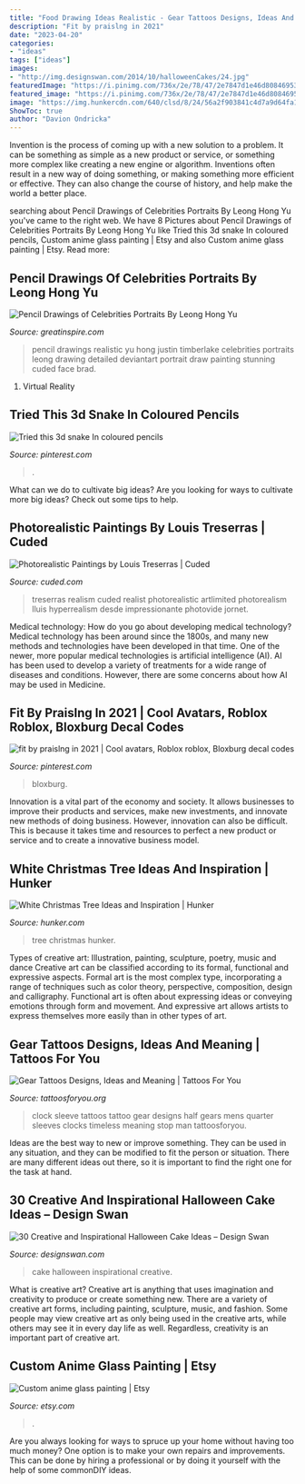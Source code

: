 ```yaml
---
title: "Food Drawing Ideas Realistic - Gear Tattoos Designs, Ideas And Meaning"
description: "Fit by praislng in 2021"
date: "2023-04-20"
categories:
- "ideas"
tags: ["ideas"]
images:
- "http://img.designswan.com/2014/10/halloweenCakes/24.jpg"
featuredImage: "https://i.pinimg.com/736x/2e/78/47/2e7847d1e46d8084695356c45996961e.jpg"
featured_image: "https://i.pinimg.com/736x/2e/78/47/2e7847d1e46d8084695356c45996961e.jpg"
image: "https://img.hunkercdn.com/640/clsd/8/24/56a2f903841c4d7a9d64fa1469edaa99.jpg"
ShowToc: true
author: "Davion Ondricka"
---
```



Invention is the process of coming up with a new solution to a problem. It can be something as simple as a new product or service, or something more complex like creating a new engine or algorithm. Inventions often result in a new way of doing something, or making something more efficient or effective. They can also change the course of history, and help make the world a better place.

	

		
searching about Pencil Drawings of Celebrities Portraits By Leong Hong Yu you've came to the right web. We have 8 Pictures about Pencil Drawings of Celebrities Portraits By Leong Hong Yu like Tried this 3d snake In coloured pencils, Custom anime glass painting | Etsy and also Custom anime glass painting | Etsy. Read more:
		
    
## Pencil Drawings Of Celebrities Portraits By Leong Hong Yu

<img loading=lazy src="https://greatinspire.com/wp-content/uploads/2015/08/Pencil-Drawings-of-Celebrities-Portraits-By-Leong-Hong-Yu-14.jpg" onerror="this.onerror=null;this.src='https://tse1.mm.bing.net/th?id=OIP.h0LvPDrc7-nNWnDVTTja3AHaKp&amp;pid=15.1';" alt="Pencil Drawings of Celebrities Portraits By Leong Hong Yu">

_Source: greatinspire.com_

>pencil drawings realistic yu hong justin timberlake celebrities portraits leong drawing detailed deviantart portrait draw painting stunning cuded face brad. 

	

1. Virtual Reality 

    
## Tried This 3d Snake In Coloured Pencils

<img loading=lazy src="https://i.pinimg.com/736x/2e/78/47/2e7847d1e46d8084695356c45996961e.jpg" onerror="this.onerror=null;this.src='https://tse1.mm.bing.net/th?id=OIP.HhJ726uxIIC257au2hyqZgHaKq&amp;pid=15.1';" alt="Tried this 3d snake In coloured pencils">

_Source: pinterest.com_

>. 

	

What can we do to cultivate big ideas?
Are you looking for ways to cultivate more big ideas? Check out some tips to help.

    
## Photorealistic Paintings By Louis Treserras | Cuded

<img loading=lazy src="https://www.cuded.com/wp-content/uploads/2012/12/artlimited_img420270_by_Louis-Treserras600_910.jpg" onerror="this.onerror=null;this.src='https://tse2.mm.bing.net/th?id=OIP.0aXnit-wcPLwlfS9zYHuYwHaLO&amp;pid=15.1';" alt="Photorealistic Paintings by Louis Treserras | Cuded">

_Source: cuded.com_

>treserras realism cuded realist photorealistic artlimited photorealism lluis hyperrealism desde impressionante photovide jornet. 

	

Medical technology: How do you go about developing medical technology?
Medical technology has been around since the 1800s, and many new methods and technologies have been developed in that time. One of the newer, more popular medical technologies is artificial intelligence (AI). AI has been used to develop a variety of treatments for a wide range of diseases and conditions. However, there are some concerns about how AI may be used in Medicine.

    
## Fit By Praislng In 2021 | Cool Avatars, Roblox Roblox, Bloxburg Decal Codes

<img loading=lazy src="https://i.pinimg.com/736x/b4/2e/2e/b42e2e57de370878f428b32028920f9c.jpg" onerror="this.onerror=null;this.src='https://tse3.mm.bing.net/th?id=OIP.MUtlQFFbJ-mcSWyv2d62_QHaNO&amp;pid=15.1';" alt="fit by praislng in 2021 | Cool avatars, Roblox roblox, Bloxburg decal codes">

_Source: pinterest.com_

>bloxburg. 

	

Innovation is a vital part of the economy and society. It allows businesses to improve their products and services, make new investments, and innovate new methods of doing business. However, innovation can also be difficult. This is because it takes time and resources to perfect a new product or service and to create a innovative business model.

    
## White Christmas Tree Ideas And Inspiration | Hunker

<img loading=lazy src="https://img.hunkercdn.com/640/clsd/8/24/56a2f903841c4d7a9d64fa1469edaa99.jpg" onerror="this.onerror=null;this.src='https://tse3.mm.bing.net/th?id=OIP.TgNqAX9qKGp8pnjuNHcD6AHaHa&amp;pid=15.1';" alt="White Christmas Tree Ideas and Inspiration | Hunker">

_Source: hunker.com_

>tree christmas hunker. 

	

Types of creative art: Illustration, painting, sculpture, poetry, music and dance
Creative art can be classified according to its formal, functional and expressive aspects. Formal art is the most complex type, incorporating a range of techniques such as color theory, perspective, composition, design and calligraphy. Functional art is often about expressing ideas or conveying emotions through form and movement. And expressive art allows artists to express themselves more easily than in other types of art.

    
## Gear Tattoos Designs, Ideas And Meaning | Tattoos For You

<img loading=lazy src="https://www.tattoosforyou.org/wp-content/uploads/2016/03/Gears-Tattoo-Sleeve.jpg" onerror="this.onerror=null;this.src='https://tse2.mm.bing.net/th?id=OIP.7LhyToaqGdUIFjg2-Aik6wAAAA&amp;pid=15.1';" alt="Gear Tattoos Designs, Ideas and Meaning | Tattoos For You">

_Source: tattoosforyou.org_

>clock sleeve tattoos tattoo gear designs half gears mens quarter sleeves clocks timeless meaning stop man tattoosforyou. 

	

Ideas are the best way to new or improve something. They can be used in any situation, and they can be modified to fit the person or situation. There are many different ideas out there, so it is important to find the right one for the task at hand.

    
## 30 Creative And Inspirational Halloween Cake Ideas – Design Swan

<img loading=lazy src="http://img.designswan.com/2014/10/halloweenCakes/24.jpg" onerror="this.onerror=null;this.src='https://tse3.mm.bing.net/th?id=OIP._x5oDAELrIfGgrI5PvDlFwHaKY&amp;pid=15.1';" alt="30 Creative and Inspirational Halloween Cake Ideas – Design Swan">

_Source: designswan.com_

>cake halloween inspirational creative. 

	

What is creative art?
Creative art is anything that uses imagination and creativity to produce or create something new. There are a variety of creative art forms, including painting, sculpture, music, and fashion. Some people may view creative art as only being used in the creative arts, while others may see it in every day life as well. Regardless, creativity is an important part of creative art.

    
## Custom Anime Glass Painting | Etsy

<img loading=lazy src="https://i.etsystatic.com/25659397/r/il/47645c/2776066977/il_794xN.2776066977_3v4h.jpg" onerror="this.onerror=null;this.src='https://tse1.mm.bing.net/th?id=OIP.BCxpVKRNJ8XrEvnZlz501gHaJ4&amp;pid=15.1';" alt="Custom anime glass painting | Etsy">

_Source: etsy.com_

>. 

	

Are you always looking for ways to spruce up your home without having too much money? One option is to make your own repairs and improvements. This can be done by hiring a professional or by doing it yourself with the help of some commonDIY ideas.

